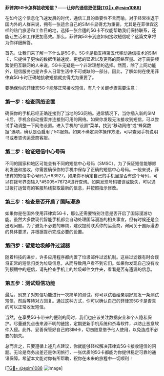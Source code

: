 **菲律宾5G卡怎样接收短信？——让你的通信更便捷[[TG💪+ @esim1088](https://t.me/s/esim1088)]**

在如今这个信息化飞速发展的时代，通信工具的重要性不言而喻。对于经常往返于国内外的人群来说，拥有一张适合自己的SIM卡显得尤为重要。尤其是在菲律宾这样的热门旅游和工作目的地，选择一张合适的5G卡不仅能帮助我们保持联系，还能让生活和工作更加高效。那么，菲律宾5G卡到底如何接收短信呢？这篇文章将为你详细解答。

首先，让我们来了解一下什么是5G卡。5G卡是指支持第五代移动通信技术的SIM卡，它提供了更快的数据传输速度、更低的延迟以及更高的网络容量。对于需要频繁使用互联网的人来说，5G卡无疑是一个非常理想的选择。然而，除了上网功能外，短信服务也是许多人日常生活中不可或缺的一部分。因此，了解如何在使用菲律宾5G卡时正确地接收短信就变得尤为重要了。

要确保你的菲律宾5G卡能够正常接收短信，有几个关键步骤需要注意：

### **第一步：检查网络设置**
确保你的手机已经正确连接到了当地的5G网络。通常情况下，当你插入新的SIM卡后，手机会自动搜索并连接到可用的网络。如果你发现无法接收到短信，可以尝试手动调整一下网络设置。进入手机的“设置”菜单，找到“移动网络”或“蜂窝数据”选项，确认是否启用了5G服务。如果不确定具体操作方法，可以查阅手机说明书或者咨询运营商客服。

### **第二步：验证短信中心号码**
不同的国家和地区可能会有不同的短信中心号码（SMSC）。为了保证短信能够顺利发送和接收，你需要确保你的手机中保存了正确的短信中心号码。一般来说，菲律宾的短信中心号码为+63927。如果你不确定自己的手机里是否有这个号码，可以在拨号界面输入*#5005*7672#进行查询。如果发现号码错误或缺失，可以通过拨打运营商的客服热线获取最新的信息，并按照指示修改。

### **第三步：检查是否开启了国际漫游**
如果你是在国外使用菲律宾5G卡，那么还需要特别注意是否开启了国际漫游功能。虽然大多数现代智能手机都会自动处理国际漫游的相关事宜，但有时候还是会出现问题。为了避免不必要的麻烦，建议提前联系你的运营商，询问关于国际漫游的具体要求，并根据提示完成必要的设置。

### **第四步：留意垃圾邮件过滤器**
随着科技的进步，许多应用程序都内置了垃圾邮件过滤机制。这些过滤器有时会误将正常的短信归类为垃圾信息，从而导致用户看不到它们。如果你发现自己没有收到预期中的短信，请先检查手机上的垃圾邮件文件夹，看看是否有遗漏的信息。

### **第五步：测试短信功能**
最后，别忘了对短信功能进行一次简单的测试。你可以试着给亲朋好友发一条测试短信，然后等待对方回复。通过这种方式，你可以确认自己的菲律宾5G卡是否真的可以正常收发短信。

当然，在享受5G卡带来的便利的同时，我们也应该关注数据安全和个人隐私保护。尽量避免点击来源不明的链接，定期更新手机系统和杀毒软件，以防止恶意软件入侵。此外，妥善保管好自己的SIM卡，切勿随意借予他人使用，以免造成不必要的损失。

总而言之，只要遵循上述几点建议，你就能够轻松解决菲律宾5G卡接收短信的问题。无论是商务出差还是休闲旅行，一张优质的5G卡都能为你提供稳定可靠的通讯保障。希望本文能对你有所帮助，祝你在未来的旅程中一切顺利！

[[TG💪+ @esim1088](https://t.me/s/esim1088) ![Image](https://i.postimg.cc/4NQfJmqS/Snipaste-2025-05-13-00-14-12.png)]